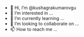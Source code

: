 - 👋 Hi, I’m @kushagrakumarovgu
- 👀 I’m interested in ...
- 🌱 I’m currently learning ...
- 💞️ I’m looking to collaborate on ...
- 📫 How to reach me ...

<!---
kushagrakumarovgu/kushagrakumarovgu is a ✨ special ✨ repository because its `README.md` (this file) appears on your GitHub profile.
You can click the Preview link to take a look at your changes.
--->
